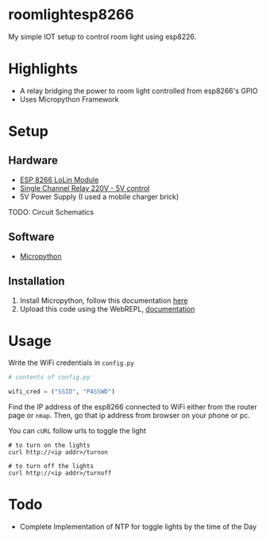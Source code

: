 # roomlightesp8266

My simple IOT setup to control room light using esp8226.

# Highlights

- A relay bridging the power to room light controlled from esp8266's GPIO
- Uses Micropython Framework

# Setup

## Hardware

- [ESP 8266 LoLin Module](https://www.amazon.in/Lolin-NodeMCU-ESP8266-CP2102-Wireless/dp/B010O1G1ES)
- [Single Channel Relay 220V - 5V control](https://www.amazon.in/CentIoT%C2%AE-Channel-Household-Appliance-Control/dp/B07PXZS7DF)
- 5V Power Supply (I used a mobile charger brick)

TODO: Circuit Schematics

## Software

- [Micropython](https://micropython.org/)

## Installation

1. Install Micropython, follow this documentation [here](http://docs.micropython.org/en/latest/esp8266/tutorial/intro.html#intro)
2. Upload this code using the WebREPL, [documentation](http://docs.micropython.org/en/latest/esp8266/tutorial/repl.html#webrepl-a-prompt-over-wifi)

# Usage

Write the WiFi credentials in `config.py`

```python
# contents of config.py

wifi_cred = ("SSID", "PASSWD")
```

Find the IP address of the esp8266 connected to WiFi either from the router page or `nmap`. Then, go that ip address from browser on your phone or pc. 

You can `cURL` follow urls to toggle the light

	# to turn on the lights
	curl http://<ip addr>/turnon 

	# to turn off the lights
	curl http://<ip addr>/turnoff

# Todo

- Complete Implementation of NTP for toggle lights by the time of the Day


